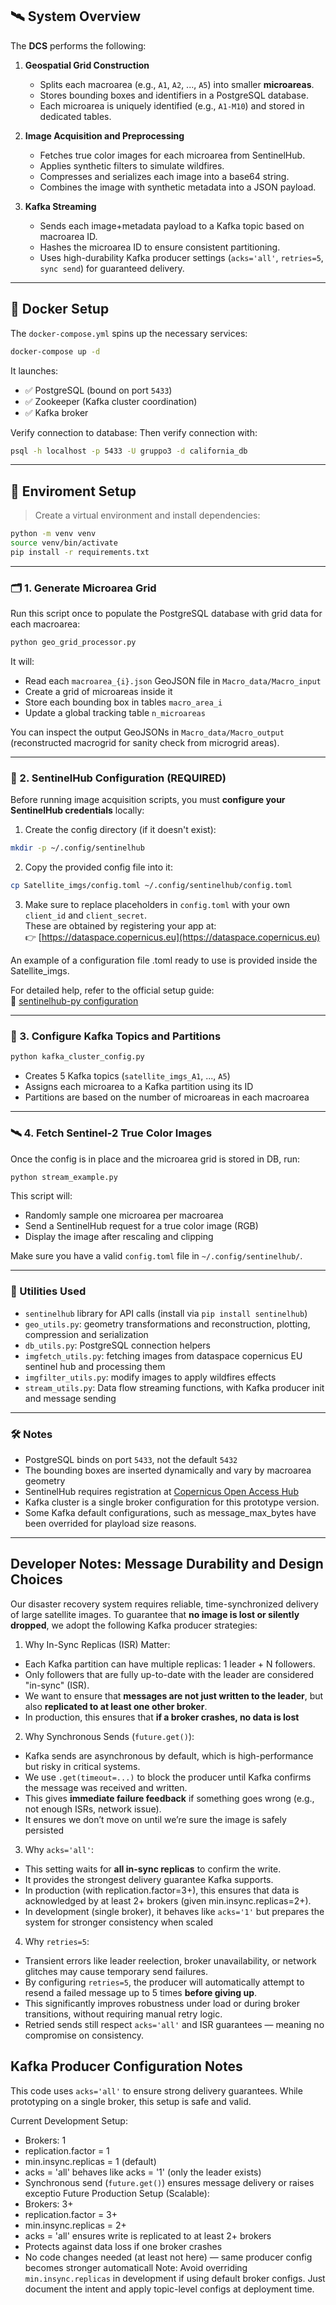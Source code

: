 ## 🛰️ System Overview

The **DCS** performs the following:

1. **Geospatial Grid Construction**
   - Splits each macroarea (e.g., `A1`, `A2`, ..., `A5`) into smaller **microareas**.
   - Stores bounding boxes and identifiers in a PostgreSQL database.
   - Each microarea is uniquely identified (e.g., `A1-M10`) and stored in dedicated tables.

2. **Image Acquisition and Preprocessing**
   - Fetches true color images for each microarea from SentinelHub.
   - Applies synthetic filters to simulate wildfires.
   - Compresses and serializes each image into a base64 string.
   - Combines the image with synthetic metadata into a JSON payload.

3. **Kafka Streaming**
   - Sends each image+metadata payload to a Kafka topic based on macroarea ID.
   - Hashes the microarea ID to ensure consistent partitioning.
   - Uses high-durability Kafka producer settings (`acks='all'`, `retries=5`, `sync send`) for guaranteed delivery.

---

## 🐳 Docker Setup

The `docker-compose.yml` spins up the necessary services:

```bash
docker-compose up -d
```

It launches:
- ✅ PostgreSQL (bound on port `5433`)
- ✅ Zookeeper (Kafka cluster coordination)
- ✅ Kafka broker

Verify connection to database:
Then verify connection with:

```bash
psql -h localhost -p 5433 -U gruppo3 -d california_db
```

---

## 🧪 Enviroment Setup

> Create a virtual environment and install dependencies:

```bash
python -m venv venv
source venv/bin/activate
pip install -r requirements.txt
```

---

### 🗂️ 1. Generate Microarea Grid

Run this script once to populate the PostgreSQL database with grid data for each macroarea:

```bash
python geo_grid_processor.py
```

It will:

- Read each `macroarea_{i}.json` GeoJSON file in `Macro_data/Macro_input`
- Create a grid of microareas inside it
- Store each bounding box in tables `macro_area_i`
- Update a global tracking table `n_microareas`

You can inspect the output GeoJSONs in `Macro_data/Macro_output` (reconstructed macrogrid for sanity check from microgrid areas).

---

### 🔐 2. SentinelHub Configuration (REQUIRED)

Before running image acquisition scripts, you must **configure your SentinelHub credentials** locally:

1. Create the config directory (if it doesn't exist):

```bash
mkdir -p ~/.config/sentinelhub
```

2. Copy the provided config file into it:

```bash
cp Satellite_imgs/config.toml ~/.config/sentinelhub/config.toml
```

3. Make sure to replace placeholders in `config.toml` with your own `client_id` and `client_secret`.  
These are obtained by registering your app at:  
👉 [https://dataspace.copernicus.eu](https://dataspace.copernicus.eu)

An example of a configuration file .toml ready to use is provided inside the Satellite_imgs.

For detailed help, refer to the official setup guide:  
🔗 [sentinelhub-py configuration](https://sentinelhub-py.readthedocs.io/en/latest/configure.html)

---

### 🧩 3. Configure Kafka Topics and Partitions

```bash
python kafka_cluster_config.py
```

- Creates 5 Kafka topics (`satellite_imgs_A1`, ..., `A5`)
- Assigns each microarea to a Kafka partition using its ID
- Partitions are based on the number of microareas in each macroarea

---

### 🛰️ 4. Fetch Sentinel-2 True Color Images

Once the config is in place and the microarea grid is stored in DB, run:

```bash
python stream_example.py
```

This script will:

- Randomly sample one microarea per macroarea
- Send a SentinelHub request for a true color image (RGB)
- Display the image after rescaling and clipping

Make sure you have a valid `config.toml` file in `~/.config/sentinelhub/`.

---

### 🧪 Utilities Used

- `sentinelhub` library for API calls (install via `pip install sentinelhub`)
- `geo_utils.py`: geometry transformations and reconstruction, plotting, compression and serialization
- `db_utils.py`: PostgreSQL connection helpers
- `imgfetch_utils.py`: fetching images from dataspace copernicus EU sentinel hub and processing them
- `imgfilter_utils.py`: modify images to apply wildfires effects
- `stream_utils.py`: Data flow streaming functions, with Kafka producer init and message sending

---

### 🛠️ Notes

- PostgreSQL binds on port `5433`, not the default `5432`
- The bounding boxes are inserted dynamically and vary by macroarea geometry
- SentinelHub requires registration at [Copernicus Open Access Hub](https://dataspace.copernicus.eu)
- Kafka cluster is a single broker configuration for this prototype version. 
- Some Kafka default configurations, such as message_max_bytes have been overrided for playload size reasons.

---

Developer Notes: Message Durability and Design Choices
-------------------------------------------------------

Our disaster recovery system requires reliable, time-synchronized delivery of large satellite images.
To guarantee that **no image is lost or silently dropped**, we adopt the following Kafka producer strategies:

1. Why In-Sync Replicas (ISR) Matter:
- Each Kafka partition can have multiple replicas: 1 leader + N followers.
- Only followers that are fully up-to-date with the leader are considered "in-sync" (ISR).
- We want to ensure that **messages are not just written to the leader**, but also **replicated to at least one other broker**.
- In production, this ensures that **if a broker crashes, no data is lost**
2. Why Synchronous Sends (`future.get()`):
- Kafka sends are asynchronous by default, which is high-performance but risky in critical systems.
- We use `.get(timeout=...)` to block the producer until Kafka confirms the message was received and written.
- This gives **immediate failure feedback** if something goes wrong (e.g., not enough ISRs, network issue).
- It ensures we don’t move on until we’re sure the image is safely persisted
3. Why `acks='all'`:
- This setting waits for **all in-sync replicas** to confirm the write.
- It provides the strongest delivery guarantee Kafka supports.
- In production (with replication.factor=3+), this ensures that data is acknowledged by at least 2+ brokers (given min.insync.replicas=2+).
- In development (single broker), it behaves like `acks='1'` but prepares the system for stronger consistency when scaled
4. Why `retries=5`:
- Transient errors like leader reelection, broker unavailability, or network glitches may cause temporary send failures.
- By configuring `retries=5`, the producer will automatically attempt to resend a failed message up to 5 times **before giving up**.
- This significantly improves robustness under load or during broker transitions, without requiring manual retry logic.
- Retried sends still respect `acks='all'` and ISR guarantees — meaning no compromise on consistency.

Kafka Producer Configuration Notes 
----------------------------------

This code uses `acks='all'` to ensure strong delivery guarantees.
While prototyping on a single broker, this setup is safe and valid.

Current Development Setup:
- Brokers: 1
- replication.factor = 1
- min.insync.replicas = 1 (default)
- acks = 'all' behaves like acks = '1' (only the leader exists)
- Synchronous send (`future.get()`) ensures message delivery or raises exceptio
Future Production Setup (Scalable):
- Brokers: 3+
- replication.factor = 3+
- min.insync.replicas = 2+
- acks = 'all' ensures write is replicated to at least 2+ brokers
- Protects against data loss if one broker crashes
- No code changes needed (at least not here) — same producer config becomes stronger automaticall
Note:
Avoid overriding `min.insync.replicas` in development if using default broker configs.
Just document the intent and apply topic-level configs at deployment time.


